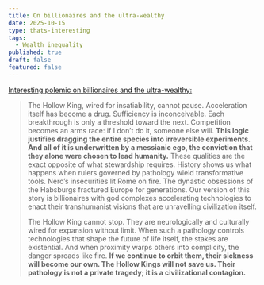 ```yaml
---
title: On billionaires and the ultra-wealthy
date: 2025-10-15
type: thats-interesting
tags:
  - Wealth inequality
published: true
draft: false
featured: false
---
```

[Interesting polemic on billionaires and the ultra-wealthy:](https://astridsabihalloyd.substack.com/p/hollow-kings)

> The Hollow King, wired for insatiability, cannot pause. Acceleration itself has become a drug. Sufficiency is inconceivable. Each breakthrough is only a threshold toward the next. Competition becomes an arms race: if I don’t do it, someone else will. **This logic justifies dragging the entire species into irreversible experiments. And all of it is underwritten by a messianic ego, the conviction that they alone were chosen to lead humanity.** These qualities are the exact opposite of what stewardship requires. History shows us what happens when rulers governed by pathology wield transformative tools. Nero’s insecurities lit Rome on fire. The dynastic obsessions of the Habsburgs fractured Europe for generations. Our version of this story is billionaires with god complexes accelerating technologies to enact their transhumanist visions that are unravelling civilization itself.
> 
> The Hollow King cannot stop. They are neurologically and culturally wired for expansion without limit. When such a pathology controls technologies that shape the future of life itself, the stakes are existential. And when proximity warps others into complicity, the danger spreads like fire. **If we continue to orbit them, their sickness will become our own. The Hollow Kings will not save us. Their pathology is not a private tragedy; it is a civilizational contagion.**